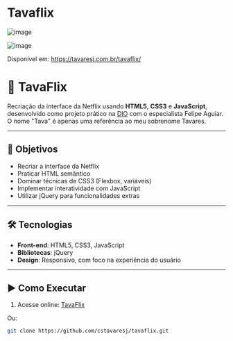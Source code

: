 # Tavaflix
![image](https://github.com/user-attachments/assets/861ce486-7f1e-44d5-a18e-d1883d0df120)

![image](https://github.com/user-attachments/assets/a3ee4c6d-a265-4b49-9784-f668505b6040)

Disponível em: https://tavaresj.com.br/tavaflix/

# 📘 TavaFlix

Recriação da interface da Netflix usando **HTML5**, **CSS3** e **JavaScript**, desenvolvido como projeto prático na  [DIO](https://www.dio.me) com o especialista Felipe Aguiar. O nome "Tava" é apenas uma referência ao meu sobrenome Tavares.

---

## 🎯 Objetivos
- Recriar a interface da Netflix
- Praticar HTML semântico
- Dominar técnicas de CSS3 (Flexbox, variáveis)
- Implementar interatividade com JavaScript
- Utilizar jQuery para funcionalidades extras

---

## 🛠️ Tecnologias
- **Front-end**: HTML5, CSS3, JavaScript
- **Bibliotecas**: jQuery
- **Design**: Responsivo, com foco na experiência do usuário

---

## ▶️ Como Executar
1. Acesse online: [TavaFlix](https://tavaresj.com.br/tavaflix/)
   
Ou:
```bash
git clone https://github.com/cstavaresj/tavaflix.git

